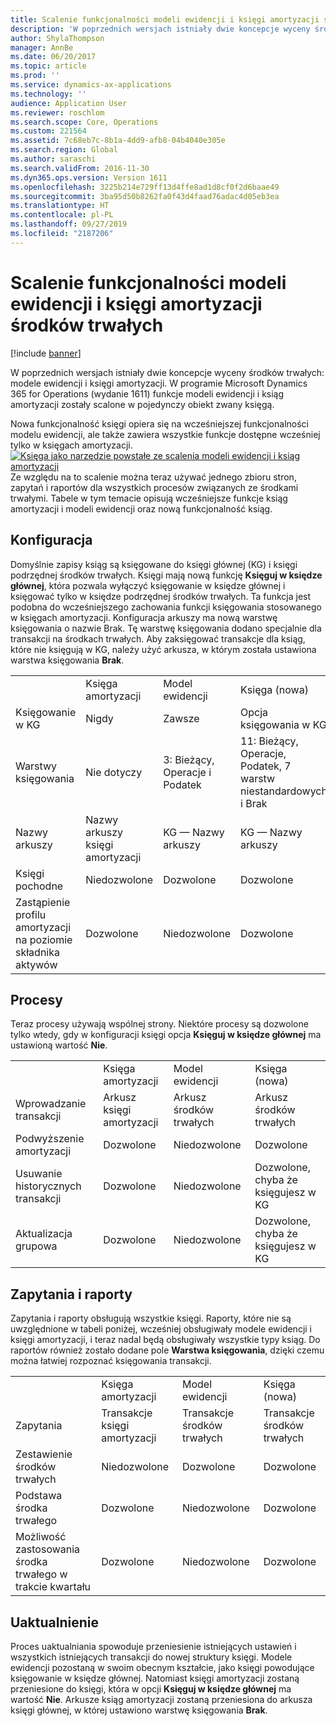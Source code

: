 ```yaml
---
title: Scalenie funkcjonalności modeli ewidencji i księgi amortyzacji środków trwałych
description: 'W poprzednich wersjach istniały dwie koncepcje wyceny środków trwałych: modele ewidencji i księgi amortyzacji. W programie Microsoft Dynamics 365 for Operations (wydanie 1611) funkcje modeli ewidencji i ksiąg amortyzacji zostały scalone w pojedynczy obiekt zwany księgą.'
author: ShylaThompson
manager: AnnBe
ms.date: 06/20/2017
ms.topic: article
ms.prod: ''
ms.service: dynamics-ax-applications
ms.technology: ''
audience: Application User
ms.reviewer: roschlom
ms.search.scope: Core, Operations
ms.custom: 221564
ms.assetid: 7c68eb7c-8b1a-4dd9-afb8-04b4040e305e
ms.search.region: Global
ms.author: saraschi
ms.search.validFrom: 2016-11-30
ms.dyn365.ops.version: Version 1611
ms.openlocfilehash: 3225b214e729ff13d4ffe8ad1d8cf0f2d6baae49
ms.sourcegitcommit: 3ba95d50b8262fa0f43d4faad76adac4d05eb3ea
ms.translationtype: HT
ms.contentlocale: pl-PL
ms.lasthandoff: 09/27/2019
ms.locfileid: "2187206"
---
```

# <a name="fixed-asset-value-model-and-depreciation-book-merge"></a>Scalenie funkcjonalności modeli ewidencji i księgi amortyzacji środków trwałych

[!include [banner](../includes/banner.md)]

W poprzednich wersjach istniały dwie koncepcje wyceny środków trwałych: modele ewidencji i księgi amortyzacji. W programie Microsoft Dynamics 365 for Operations (wydanie 1611) funkcje modeli ewidencji i ksiąg amortyzacji zostały scalone w pojedynczy obiekt zwany księgą.

Nowa funkcjonalność księgi opiera się na wcześniejszej funkcjonalności modelu ewidencji, ale także zawiera wszystkie funkcje dostępne wcześniej tylko w księgach amortyzacji. [![Księga jako narzędzie powstałe ze scalenia modeli ewidencji i ksiąg amortyzacji](./media/fixed-assets.png)](./media/fixed-assets.png) Ze względu na to scalenie można teraz używać jednego zbioru stron, zapytań i raportów dla wszystkich procesów związanych ze środkami trwałymi. Tabele w tym temacie opisują wcześniejsze funkcje ksiąg amortyzacji i modeli ewidencji oraz nową funkcjonalność ksiąg.

## <a name="setup"></a>Konfiguracja
Domyślnie zapisy ksiąg są księgowane do księgi głównej (KG) i księgi podrzędnej środków trwałych. Księgi mają nową funkcję **Księguj w księdze głównej**, która pozwala wyłączyć księgowanie w księdze głównej i księgować tylko w księdze podrzędnej środków trwałych. Ta funkcja jest podobna do wcześniejszego zachowania funkcji księgowania stosowanego w księgach amortyzacji. Konfiguracja arkuszy ma nową warstwę księgowania o nazwie Brak. Tę warstwę księgowania dodano specjalnie dla transakcji na środkach trwałych. Aby zaksięgować transakcje dla ksiąg, które nie księgują w KG, należy użyć arkusza, w którym została ustawiona warstwa księgowania **Brak**.

|                                                  |                                 |                                 |                                                         |
|--------------------------------------------------|---------------------------------|---------------------------------|---------------------------------------------------------|
|                                                  | Księga amortyzacji               | Model ewidencji                     | Księga (nowa)                                              |
| Księgowanie w KG                                   | Nigdy                           | Zawsze                          | Opcja księgowania w KG                                |
| Warstwy księgowania                                   | Nie dotyczy                  | 3: Bieżący, Operacje i Podatek | 11: Bieżący, Operacje, Podatek, 7 warstw niestandardowych i Brak |
| Nazwy arkuszy                                    | Nazwy arkuszy księgi amortyzacji | KG — Nazwy arkuszy              | KG — Nazwy arkuszy                                      |
| Księgi pochodne                                    | Niedozwolone                     | Dozwolone                         | Dozwolone                                                 |
| Zastąpienie profilu amortyzacji na poziomie składnika aktywów | Dozwolone                         | Niedozwolone                     | Dozwolone                                                 |

## <a name="processes"></a>Procesy
Teraz procesy używają wspólnej strony. Niektóre procesy są dozwolone tylko wtedy, gdy w konfiguracji księgi opcja **Księguj w księdze głównej** ma ustawioną wartość **Nie**.

|                                |                           |                     |                                          |
|--------------------------------|---------------------------|---------------------|------------------------------------------|
|                                | Księga amortyzacji         | Model ewidencji         | Księga (nowa)                               |
| Wprowadzanie transakcji              | Arkusz księgi amortyzacji | Arkusz środków trwałych | Arkusz środków trwałych                      |
| Podwyższenie amortyzacji             | Dozwolone                   | Niedozwolone         | Dozwolone                                  |
| Usuwanie historycznych transakcji | Dozwolone                   | Niedozwolone         | Dozwolone, chyba że księgujesz w KG |
| Aktualizacja grupowa                    | Dozwolone                   | Niedozwolone         | Dozwolone, chyba że księgujesz w KG |

## <a name="inquiries-and-reports"></a>Zapytania i raporty
Zapytania i raporty obsługują wszystkie księgi. Raporty, które nie są uwzględnione w tabeli poniżej, wcześniej obsługiwały modele ewidencji i księgi amortyzacji, i teraz nadal będą obsługiwały wszystkie typy ksiąg. Do raportów również zostało dodane pole **Warstwa księgowania**, dzięki czemu można łatwiej rozpoznać księgowania transakcji.

|                                       |                                |                          |                          |
|---------------------------------------|--------------------------------|--------------------------|--------------------------|
|                                       | Księga amortyzacji              | Model ewidencji              | Księga (nowa)               |
| Zapytania                             | Transakcje księgi amortyzacji | Transakcje środków trwałych | Transakcje środków trwałych |
| Zestawienie środków trwałych                 | Niedozwolone                    | Dozwolone                  | Dozwolone                  |
| Podstawa środka trwałego                     | Dozwolone                        | Niedozwolone              | Dozwolone                  |
| Możliwość zastosowania środka trwałego w trakcie kwartału | Dozwolone                        | Niedozwolone              | Dozwolone                  |

## <a name="upgrade"></a>Uaktualnienie
Proces uaktualniania spowoduje przeniesienie istniejących ustawień i wszystkich istniejących transakcji do nowej struktury księgi. Modele ewidencji pozostaną w swoim obecnym kształcie, jako księgi powodujące księgowanie w księdze głównej. Natomiast księgi amortyzacji zostaną przeniesione do księgi, która w opcji **Księguj w księdze głównej** ma wartość **Nie**. Arkusze ksiąg amortyzacji zostaną przeniesiona do arkusza księgi głównej, w której ustawiono warstwę księgowania **Brak**.



